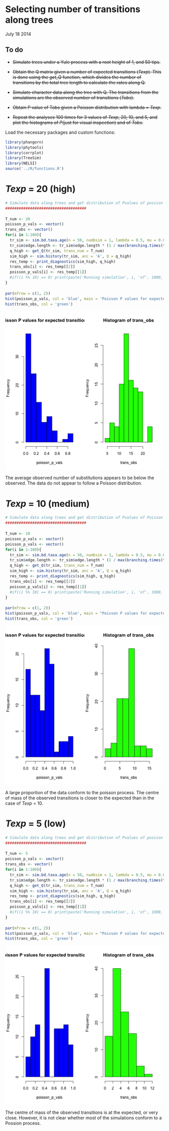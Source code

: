 Selecting number of transitions along trees
==========================================

July 18 2014


To do
-----

- ~~Simulate trees under a Yule process with a root height of 1, and 50 tips.~~

- ~~Obtain the Q matrix given a number of expected transitions (*Texp*). This is done using the *get_Q* function, which divides the number of transitions by the total tree length to calculate the rates along Q.~~

- ~~Simulate character data along the tree with Q. The transitions from the simulations are the observed number of transitions (*Tobs*).~~

- ~~Obtain P value of Tobs given a Poisson distribution with lambda = *Texp*.~~

- ~~Repeat the analyses 100 times for 3 values of *Texp*, 20, 10, and 5, and plot the histograms of *P*(just for visual inspection) and of *Tobs*.~~



Load the necessary packages and custom functions:


```r
library(phangorn)
library(phytools)
library(corrplot)
library(TreeSim)
library(NELSI)
source('../R/functions.R')
```

*Texp* = 20 (high)
==================


```r
# Simulate data along trees and get distribution of Pvalues of possion distribution with a high number of transitions
####################################

T_num <- 20
poisson_p_vals <- vector()
trans_obs <- vector()
for(i in 1:100){ 
  tr_sim <- sim.bd.taxa.age(n = 50, numbsim = 1, lambda = 0.5, mu = 0.0, frac = 1, age = 1.00, mrca = FALSE)[[1]]
  tr_sim$edge.length <- tr_sim$edge.length * (1 / max(branching.times(tr_sim)))
  q_high <- get_Q(tr_sim, trans_num = T_num)
  sim_high <- sim.history(tr_sim, anc = 'A', Q = q_high)
  res_temp <- print_diagnostics(sim_high, q_high)
  trans_obs[i] <- res_temp[[2]]
  poisson_p_vals[i] <- res_temp[[1]]
  #if((i %% 10) == 0) print(paste('Running simulation', i, 'of', 1000, 'P=', round(poisson_p_vals[i], 2)))
}

par(mfrow = c(1, 2))
hist(poisson_p_vals, col = 'blue', main = 'Poisson P values for expected transitions = 20')
hist(trans_obs, col = 'green')
```

![plot of chunk unnamed-chunk-2](figure/unnamed-chunk-2.png) 

The average observed number of substitutions appears to be  below the observed. The data do not appear to follow a Poisson distribution.


*Texp* = 10 (medium)
====================


```r
# Simulate data along trees and get distribution of Pvalues of Poisson distribution with a medium number of transitions
####################################

T_num <- 10
poisson_p_vals <- vector()
poisson_p_vals <- vector()
for(i in 1:100){ 
  tr_sim <- sim.bd.taxa.age(n = 50, numbsim = 1, lambda = 0.5, mu = 0.0, frac = 1, age = 1.00, mrca = FALSE)[[1]]
  tr_sim$edge.length <- tr_sim$edge.length * (1 / max(branching.times(tr_sim)))
  q_high <- get_Q(tr_sim, trans_num = T_num)
  sim_high <- sim.history(tr_sim, anc = 'A', Q = q_high)
  res_temp <- print_diagnostics(sim_high, q_high)		    
  trans_obs[i] <- res_temp[[2]]
  poisson_p_vals[i] <- res_temp[[1]]
  #if((i %% 10) == 0) print(paste('Running simulation', i, 'of', 1000, 'P=', round(poisson_p_vals[i], 2)))
}

par(mfrow = c(1, 2))
hist(poisson_p_vals, col = 'blue', main = "Poisson P values for expected transitions = 10")
hist(trans_obs, col = 'green')
```

![plot of chunk unnamed-chunk-3](figure/unnamed-chunk-3.png) 

A large proportion of the data conform to the poisson process. The centre of mass of the observed transitions is closer to the expected than in the case of *Texp* = 10.

*Texp* = 5 (low)
================


```r
# Simulate data along trees and get distribution of Pvalues of possion distribution with a low number of transitions
####################################

T_num <- 5
poisson_p_vals <- vector()
trans_obs <- vector()
for(i in 1:100){ 
  tr_sim <- sim.bd.taxa.age(n = 50, numbsim = 1, lambda = 0.5, mu = 0.0, frac = 1, age = 1.00, mrca = FALSE)[[1]]
  tr_sim$edge.length <- tr_sim$edge.length * (1 / max(branching.times(tr_sim)))
  q_high <- get_Q(tr_sim, trans_num = T_num)
  sim_high <- sim.history(tr_sim, anc = 'A', Q = q_high)
  res_temp <- print_diagnostics(sim_high, q_high)
  trans_obs[i] <- res_temp[[2]]
  poisson_p_vals[i] <- res_temp[[1]]
  #if((i %% 10) == 0) print(paste('Running simulation', i, 'of', 1000, 'P=', round(poisson_p_vals[i], 2)))
}

par(mfrow = c(1, 2))
hist(poisson_p_vals, col = 'blue', main = "Poisson P values for expected transitions = 5")
hist(trans_obs, col = 'green')
```

![plot of chunk unnamed-chunk-4](figure/unnamed-chunk-4.png) 

The centre of mass of the observed transitions is at the expected, or very close. However, it is not clear whether most of the simulations conform to a Possion process.





